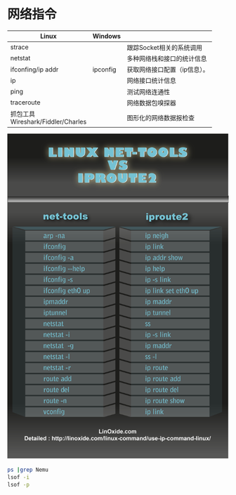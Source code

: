 # 网络指令

| Linux                                   | Windows  |                              |
| --------------------------------------- | -------- | ---------------------------- |
| strace                                  |          | 跟踪Socket相关的系统调用     |
| netstat                                 |          | 多种网络栈和接口的统计信息   |
| ifconfing/ip addr                       | ipconfig | 获取网络接口配置（ip信息）。 |
| ip                                      |          | 网络接口统计信息             |
| ping                                    |          | 测试网络连通性               |
| traceroute                              |          | 网络数据包嗅探器             |
| 抓包工具<br />Wireshark/Fiddler/Charles |          | 图形化的网络数据报检查       |

![](./%E7%BD%91%E7%BB%9C%E6%8C%87%E4%BB%A4.assets/2020-06-01-11-22-38.png)

```bash
ps |grep Nemu
lsof -i
lsof -p 
```

